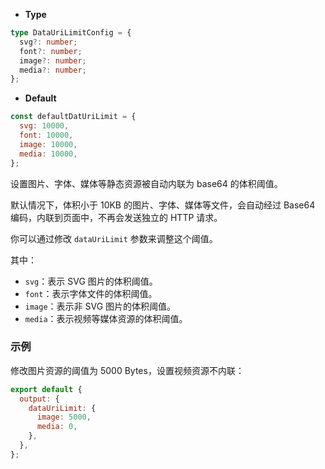- **Type**

```ts
type DataUriLimitConfig = {
  svg?: number;
  font?: number;
  image?: number;
  media?: number;
};
```

- **Default**

```js
const defaultDatUriLimit = {
  svg: 10000,
  font: 10000,
  image: 10000,
  media: 10000,
};
```

设置图片、字体、媒体等静态资源被自动内联为 base64 的体积阈值。

默认情况下，体积小于 10KB 的图片、字体、媒体等文件，会自动经过 Base64 编码，内联到页面中，不再会发送独立的 HTTP 请求。

你可以通过修改 `dataUriLimit` 参数来调整这个阈值。

其中：

- `svg`：表示 SVG 图片的体积阈值。
- `font`：表示字体文件的体积阈值。
- `image`：表示非 SVG 图片的体积阈值。
- `media`：表示视频等媒体资源的体积阈值。

### 示例

修改图片资源的阈值为 5000 Bytes，设置视频资源不内联：

```js
export default {
  output: {
    dataUriLimit: {
      image: 5000,
      media: 0,
    },
  },
};
```
